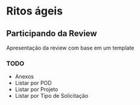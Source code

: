 # Ritos ágeis

## Participando da Review

Apresentação da review com base em um template

### TODO

- Anexos
- Listar por POD
- Listar por Projeto
- Listar por Tipo de Solicitação

